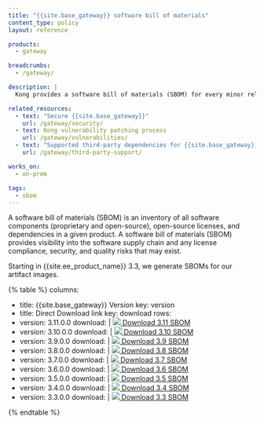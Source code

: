 ```yaml
---
title: "{{site.base_gateway}} software bill of materials"
content_type: policy
layout: reference

products:
  - gateway

breadcrumbs:
  - /gateway/

description: |
  Kong provides a software bill of materials (SBOM) for every minor release, starting with 3.3.0.0.

related_resources:
  - text: "Secure {{site.base_gateway}}"
    url: /gateway/security/
  - text: Kong vulnerability patching process
    url: /gateway/vulnerabilities/
  - text: "Supported third-party dependencies for {{site.base_gateway}}"
    url: /gateway/third-party-support/

works_on:
  - on-prem

tags:
  - sbom
---
```


A software bill of materials (SBOM) is an inventory of all software components (proprietary and open-source), open-source licenses, and dependencies in a given product. A software bill of materials (SBOM) provides visibility into the software supply chain and any license compliance, security, and quality risks that may exist.

Starting in {{site.ee_product_name}} 3.3, we generate SBOMs for our artifact images.


{% table %}
columns:
  - title: {{site.base_gateway}} Version
    key: version
  - title: Direct Download link
    key: download
rows:
  - version: 3.11.0.0
    download: |
      [<img src="/assets/icons/download.svg" class="w-5 m-2 inline-block"> Download 3.11 SBOM](https://packages.konghq.com/public/gateway-311/raw/versions/3.11.0.0/security-assets.tar.gz)
  - version: 3.10.0.0
    download: |
      [<img src="/assets/icons/download.svg" class="w-5 m-2 inline-block"> Download 3.10 SBOM](https://packages.konghq.com/public/gateway-310/raw/versions/3.10.0.0/security-assets.tar.gz)
  - version: 3.9.0.0
    download: |
      [<img src="/assets/icons/download.svg" class="w-5 m-2 inline-block"> Download 3.9 SBOM](https://packages.konghq.com/public/gateway-39/raw/versions/3.9.0.0/security-assets.tar.gz)
  - version: 3.8.0.0
    download: |
      [<img src="/assets/icons/download.svg" class="w-5 m-2 inline-block"> Download 3.8 SBOM](https://packages.konghq.com/public/gateway-38/raw/versions/3.8.0.0/security-assets.tar.gz)
  - version: 3.7.0.0
    download: |
      [<img src="/assets/icons/download.svg" class="w-5 m-2 inline-block"> Download 3.7 SBOM](https://packages.konghq.com/public/gateway-37/raw/versions/3.7.0.0/security-assets.tar.gz)
  - version: 3.6.0.0
    download: |
      [<img src="/assets/icons/download.svg" class="w-5 m-2 inline-block"> Download 3.6 SBOM](https://packages.konghq.com/public/gateway-36/raw/versions/3.6.0.0/security-assets.tar.gz)
  - version: 3.5.0.0
    download: |
      [<img src="/assets/icons/download.svg" class="w-5 m-2 inline-block"> Download 3.5 SBOM](https://packages.konghq.com/public/gateway-35/raw/versions/3.5.0.0/security-assets.tar.gz)
  - version: 3.4.0.0
    download: |
      [<img src="/assets/icons/download.svg" class="w-5 m-2 inline-block"> Download 3.4 SBOM](https://packages.konghq.com/public/gateway-34/raw/versions/3.4.0.0/security-assets.tar.gz)
  - version: 3.3.0.0
    download: |
      [<img src="/assets/icons/download.svg" class="w-5 m-2 inline-block"> Download 3.3 SBOM](https://packages.konghq.com/public/gateway-33/raw/versions/3.3.0.0/security-assets.tar.gz)

{% endtable %}
